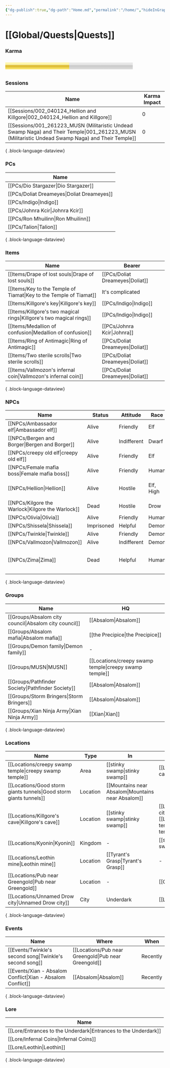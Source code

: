 ```yaml
---
{"dg-publish":true,"dg-path":"Home.md","permalink":"/home/","hideInGraph":true,"pinned":true,"tags":["global","gardenEntry","gardenEntry"],"noteIcon":"","created":"2023-12-31T12:02:25.713+01:00","updated":"2024-01-19T00:04:23.907+01:00"}
---
```


# [[Global/Quests\|Quests]]

### Karma
<p><span><meter style="height: 3em; width: 80%; border-radius: 16px;" value="0" optimum="50" high="10" low="-10" max="50" min="-50">0</meter><span style="content: 20; top: 0px; left: -70px; position: relative;"></span></span></p>

### Sessions
| Name                                                                                                                                                 | Karma Impact |
| ---------------------------------------------------------------------------------------------------------------------------------------------------- | ------------ |
| [[Sessions/002_040124_Hellion and Killgore\|002_040124_Hellion and Killgore]]                                                                     | 0            |
| [[Sessions/001_261223_MUSN (Militaristic Undead Swamp Naga) and Their Temple\|001_261223_MUSN (Militaristic Undead Swamp Naga) and Their Temple]] | 0            |

{ .block-language-dataview}
### PCs
| Name                                          |
| --------------------------------------------- |
| [[PCs/Dio Stargazer\|Dio Stargazer]]       |
| [[PCs/Doliat Dreameyes\|Doliat Dreameyes]] |
| [[PCs/Indigo\|Indigo]]                     |
| [[PCs/Johnra Kcir\|Johnra Kcir]]           |
| [[PCs/Ron Mhuilinn\|Ron Mhuilinn]]         |
| [[PCs/Talion\|Talion]]                     |

{ .block-language-dataview}
### Items
| Name                                                                    | Bearer                              |
| ----------------------------------------------------------------------- | ----------------------------------- |
| [[Items/Drape of lost souls\|Drape of lost souls]]                   | [[PCs/Doliat Dreameyes\|Doliat]] |
| [[Items/Key to the Temple of Tiamat\|Key to the Temple of Tiamat]]   | It's complicated                    |
| [[Items/Killgore's key\|Killgore's key]]                             | [[PCs/Indigo\|Indigo]]           |
| [[Items/Killgore's two magical rings\|Killgore's two magical rings]] | [[PCs/Indigo\|Indigo]]           |
| [[Items/Medallion of confusion\|Medallion of confusion]]             | [[PCs/Johnra Kcir\|Johnra]]      |
| [[Items/Ring of Antimagic\|Ring of Antimagic]]                       | [[PCs/Doliat Dreameyes\|Doliat]] |
| [[Items/Two sterile scrolls\|Two sterile scrolls]]                   | [[PCs/Doliat Dreameyes\|Doliat]] |
| [[Items/Vallmozon's infernal coin\|Vallmozon's infernal coin]]       | [[PCs/Doliat Dreameyes\|Doliat]] |

{ .block-language-dataview}
### NPCs
| Name                                                 | Status     | Attitude    | Race      | Groups                               |
| ---------------------------------------------------- | ---------- | ----------- | --------- | ------------------------------------ |
| [[NPCs/Ambassador elf\|Ambassador elf]]           | Alive      | Friendly    | Elf       | [[Kyonin elves\|Kyonin elves]]                     |
| [[NPCs/Bergen and Borger\|Bergen and Borger]]     | Alive      | Indifferent | Dwarf     | \-                                   |
| [[NPCs/creepy old elf\|creepy old elf]]           | Alive      | Friendly    | Elf       | [[Kyonin elves\|Kyonin elves]]                     |
| [[NPCs/Female mafia boss\|Female mafia boss]]     | Alive      | Friendly    | Human     | [[Groups/Absalom mafia\|Absalom mafia]]                    |
| [[NPCs/Hellion\|Hellion]]                         | Alive      | Hostile     | Elf, High | [[Groups/Demon family\|Demon Family]], [[Groups/MUSN\|MUSN]]           |
| [[NPCs/Kilgore the Warlock\|Kilgore the Warlock]] | Dead       | Hostile     | Drow      | [[Groups/Demon family\|Demon Family]]                     |
| [[NPCs/Olivia\|Olivia]]                           | Alive      | Friendly    | Human     | \-                                   |
| [[NPCs/Shissela\|Shissela]]                       | Imprisoned | Helpful     | Demon     | \-                                   |
| [[NPCs/Twinkle\|Twinkle]]                         | Alive      | Friendly    | Demon     | \-                                   |
| [[NPCs/Vallmozon\|Vallmozon]]                     | Alive      | Indifferent | Demon     | \-                                   |
| [[NPCs/Zima\|Zima]]                               | Dead       | Helpful     | Human     | [[bad storm giants tribe\|bad storm giants tribe]], [[Groups/MUSN\|MUSN]] |

{ .block-language-dataview}
### Groups
| Name                                                     | HQ                      |
| -------------------------------------------------------- | ----------------------- |
| [[Groups/Absalom city council\|Absalom city council]] | [[Absalom\|Absalom]]             |
| [[Groups/Absalom mafia\|Absalom mafia]]               | [[the Precipice\|the Precipice]]       |
| [[Groups/Demon family\|Demon family]]                 | \-                      |
| [[Groups/MUSN\|MUSN]]                                 | [[Locations/creepy swamp temple\|creepy swamp temple]] |
| [[Groups/Pathfinder Society\|Pathfinder Society]]     | [[Absalom\|Absalom]]             |
| [[Groups/Storm Bringers\|Storm Bringers]]             | [[Absalom\|Absalom]]             |
| [[Groups/Xian Ninja Army\|Xian Ninja Army]]           | [[Xian\|Xian]]                |

{ .block-language-dataview}
### Locations
| Name                                                                  | Type     | In                         | Near                                           |
| --------------------------------------------------------------------- | -------- | -------------------------- | ---------------------------------------------- |
| [[Locations/creepy swamp temple\|creepy swamp temple]]             | Area     | [[stinky swamp\|stinky swamp]]           | [[Locations/Killgore's cave\|Killgore's cave]]                            |
| [[Locations/Good storm giants tunnels\|Good storm giants tunnels]] | Location | [[Mountains near Absalom\|Mountains near Absalom]] |                                                |
| [[Locations/Killgore's cave\|Killgore's cave]]                     | Location | [[stinky swamp\|stinky swamp]]           | [[Locations/Unnamed Drow city\|Unnamed Drow city]], [[Locations/creepy swamp temple\|creepy swamp temple]] |
| [[Locations/Kyonin\|Kyonin]]                                       | Kingdom  | \-                         | [[stinky swamp\|stinky swamp]]                               |
| [[Locations/Leothin mine\|Leothin mine]]                           | Location | [[Tyrant's Grasp\|Tyrant's Grasp]]         | \-                                             |
| [[Locations/Pub near Greengold\|Pub near Greengold]]               | Location | \-                         | [[Greengold\|Greengold]]                                  |
| [[Locations/Unnamed Drow city\|Unnamed Drow city]]                 | City     | Underdark                  | [[Locations/Kyonin\|Kyonin]]                                     |

{ .block-language-dataview}
### Events
| Name                                                           | Where                  | When     |
| -------------------------------------------------------------- | ---------------------- | -------- |
| [[Events/Twinkle's second song\|Twinkle's second song]]     | [[Locations/Pub near Greengold\|Pub near Greengold]] | Recently |
| [[Events/Xian - Absalom Conflict\|Xian - Absalom Conflict]] | [[Absalom\|Absalom]]            | Recently |

{ .block-language-dataview}
### Lore
| Name                                                               |
| ------------------------------------------------------------------ |
| [[Lore/Entrances to the Underdark\|Entrances to the Underdark]] |
| [[Lore/Infernal Coins\|Infernal Coins]]                         |
| [[Lore/Leothin\|Leothin]]                                       |

{ .block-language-dataview}